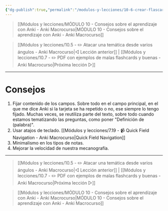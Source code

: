 ```yaml
---
{"dg-publish":true,"permalink":"/modulos-y-lecciones/10-6-crear-flascards-mas-rapidamente-anki-macrocurso/","noteIcon":""}
---
```



> [[Módulos y lecciones/MÓDULO 10 - Consejos sobre el aprendizaje con Anki - Anki Macrocurso\|MÓDULO 10 - Consejos sobre el aprendizaje con Anki - Anki Macrocurso]]

> [[Módulos y lecciones/10.5 - ✏️ Atacar una temática desde varios ángulos - Anki Macrocurso\|◁ Lección anterior]] | [[Módulos y lecciones/10.7 - ✏️ PDF con ejemplos de malas flashcards y buenas - Anki Macrocurso\|Próxima lección ▷]]

---

# Consejos
1. Fijar contenido de los campos. Sobre todo en el campo principal, en el que me dice Anki si la tarjeta se ha repetido o no, ese siempre lo tengo fijado. Muchas veces, se reutiliza parte del texto, sobre todo cuando estamos tematizando las preguntas, como poner "Definición de (palabra)".
2. Usar atajos de teclado. [[Módulos y lecciones/7.19 - 📹 Quick Field Navigation - Anki Macrocurso\|Quick Field Navigation]]
3. Minimalismo en los tipos de notas.
4. Mejorar la velocidad de nuestra mecanografía.


---

> [[Módulos y lecciones/10.5 - ✏️ Atacar una temática desde varios ángulos - Anki Macrocurso\|◁ Lección anterior]] | [[Módulos y lecciones/10.7 - ✏️ PDF con ejemplos de malas flashcards y buenas - Anki Macrocurso\|Próxima lección ▷]]

> [[Módulos y lecciones/MÓDULO 10 - Consejos sobre el aprendizaje con Anki - Anki Macrocurso\|MÓDULO 10 - Consejos sobre el aprendizaje con Anki - Anki Macrocurso]]